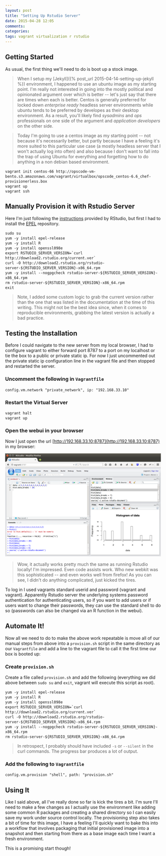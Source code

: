 ```yaml
---
layout: post
title: "Setting Up Rstudio Server"
date: 2015-04-28 12:05
comments: 
categories:
tags: vagrant virtualization r rstudio 
---
```



## Getting Started

As usual, the first thing we'll need to do is boot up a stock image. 

> When I setup my [Jekyll]({% post_url 2015-04-14-setting-up-jekyll %}) environment, I happened to use an ubuntu image as my starting point. I'm really not interested in going into the mostly political and opinionated argument over which is better -- let's just say that there are times when each is better. Centos is generally preferred for locked down _enterprise ready_ headless server environments while ubuntu tends to be preferred by developes as their desktop environment. As a result, you'll likely find _sysadmins_ and _ops_ professionals on one side of the argument and _application developers_ on the other side. 

> Today I'm going to use a centos image as my starting point -- not because it's necessarily better, but partly because I have a feeling it's more suited to this particular use case (a mostly headless server that I won't actually log into often) and also because I don't want to fall into the trap of using Ubuntu for everything and forgetting how to do anything in a non debian based environment.

```
vagrant init centos-66 http://opscode-vm-bento.s3.amazonaws.com/vagrant/virtualbox/opscode_centos-6.6_chef-provisionerless.box
vagrant up
vagrant ssh
```

## Manually Provision it with Rstudio Server

Here I'm just following the [instructions](http://www.rstudio.com/products/rstudio/download-server/) provided by RStudio, but first I had to install the [EPEL](https://fedoraproject.org/wiki/EPEL) repository.

```
sudo su
yum -y install epel-release
yum -y install R
yum -y install openssl098e
export RSTUDIO_SERVER_VERSION=`curl http://download2.rstudio.org/current.ver`
curl -O http://download2.rstudio.org/rstudio-server-${RSTUDIO_SERVER_VERSION}-x86_64.rpm
yum -y install --nogpgcheck rstudio-server-${RSTUDIO_SERVER_VERSION}-x86_64.rpm
rm rstudio-server-${RSTUDIO_SERVER_VERSION}-x86_64.rpm
exit
```

> Note, I added some custom logic to grab the current version rather than the one that was listed in the documentation at the time of this writing. This might not be the best idea since, when it comes to reproducible environments, grabbing the latest version is actually a bad practice.

## Testing the Installation

Before I could navigate to the new server from my local browser, I had to configure vagrant to either forward port 8787 to a port on my localhost or tie the box to a public or private static ip. For now I just uncommented out the private static ip configuration line in the vagrant file and then stopped and restarted the server.
 
### Uncomment the following in `Vagrantfile`

```
config.vm.network "private_network", ip: "192.168.33.10"
```

### Restart the Virtual Server

```
vagrant halt
vagrant up
```

### Open the webui in your browser

Now I just open the url [http://192.168.33.10:8787](http://192.168.33.10:8787) in my browser:

![rstudio server webui](/images/screenshots/rstudio-server-webui.png)

> Wow, it actually works pretty much the same as running Rstudio locally! I'm impressed. Even code assists work. Who new webkit was this sophisticated -- and even works well from firefox! As you can see, I didn't do anything complicated, just kicked the tires.

To log in I used vagrants standard userid and password (vagrant and vagrant). Apparently Rstudio server the underlying systems password authentication for authenticating users, so if you want to add users or if users want to change their passwords, they can use the standard shell to do so (passwords can also be changed via an R function in the webui).  

## Automate It!

Now all we need to do to make the above work repeatable is move all of our manual steps from above into a `provision.sh` script in the same directory as our `Vagrantfile` and add a line to the vagrant file to call it the first time our box is booted up:

### Create `provision.sh`

Create a file called `provision.sh` and add the following (everything we did above between `sudo su` and `exit`, vagrant will execute this script as root).

```
yum -y install epel-release
yum -y install R
yum -y install openssl098e
export RSTUDIO_SERVER_VERSION=`curl http://download2.rstudio.org/current.ver`
curl -O http://download2.rstudio.org/rstudio-server-${RSTUDIO_SERVER_VERSION}-x86_64.rpm
yum -y install --nogpgcheck rstudio-server-${RSTUDIO_SERVER_VERSION}-x86_64.rpm
rm rstudio-server-${RSTUDIO_SERVER_VERSION}-x86_64.rpm
```

> In retrospect, I probably should have included `-s` or `--silent` in the curl commands. The progress bar produces a lot of output.

### Add the following to `Vagrantfile`

```
config.vm.provision "shell", path: "provision.sh"
```


## Using It

Like I said above, all I've really done so far is kick the tires a bit. I'm sure I'll need to make a few changes as I actually use the environment like adding some common R packages and creating a shared directory so I can easily save my work under source control locally. The provisioning step also takes a bit of time for this image, I have a feeling I'll quickly want to bake this into a workflow that involves packaging that initial provisioned image into a snapshot and then starting from there as a base image each time I want a fresh environment. 

This is a promising start though!